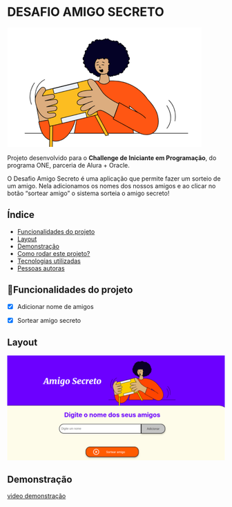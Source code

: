 # DESAFIO AMIGO SECRETO
![AMIGO SECRETO](assets/amigo-secreto.png)


Projeto desenvolvido para o **Challenge de Iniciante em Programação**, do programa ONE, parceria de Alura + Oracle.

O Desafio Amigo Secreto é uma aplicação que permite fazer um sorteio de um amigo. Nela adicionamos os nomes dos nossos amigos e ao clicar no botão “sortear amigo” o sistema sorteia o amigo secreto!

## Índice
- <a href="#funcionalidades">Funcionalidades do projeto<a/>
- <a href="#layout">Layout<a/>
- <a href="#demonstração">Demonstração<a/>
- <a href="#rodar">Como rodar este projeto?<a/>
- <a href="#tecnologias">Tecnologias utilizadas<a/>
- <a href="#autoras">Pessoas autoras<a/>

## 📱Funcionalidades do projeto

-[x] Adicionar nome de amigos

-[x] Sortear amigo secreto

## Layout
![tela de sorteio](assets/site_amigo_secreto.png)

## Demonstração
[video demonstração](assets/video_amigo_secreto.mp4)